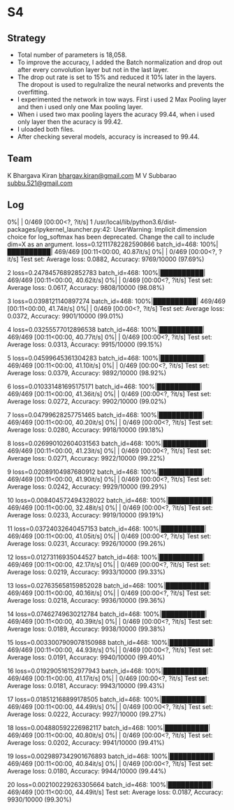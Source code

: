 # S4
## Strategy
* Total number of parameters is 18,058. 
* To improve the accuracy, I added the Batch normalization and drop out after every convolution layer but not in the last layer.
* The drop out rate is set to 15% and reduced it 10% later in the layers. The dropout is used to regulralize the neural networks and prevents the overfitting.
* I experimented the network in tow ways. First i used 2 Max Pooling layer and then i used only one Max pooling layer.
* When i used two max pooling layers the acuracy 99.44, when i used only layer then the acuracy is 99.42. 
* I uloaded both files. 
* After checking several models, accuracy is increased to 99.44.

## Team
K Bhargava Kiran 
bhargav.kiran@gmail.com
M V Subbarao
subbu.521@gmail.com

## Log
  0%|          | 0/469 [00:00<?, ?it/s]
1
/usr/local/lib/python3.6/dist-packages/ipykernel_launcher.py:42: UserWarning: Implicit dimension choice for log_softmax has been deprecated. Change the call to include dim=X as an argument.
loss=0.12111782282590866 batch_id=468: 100%|██████████| 469/469 [00:11<00:00, 40.87it/s]
  0%|          | 0/469 [00:00<?, ?it/s]
Test set: Average loss: 0.0882, Accuracy: 9769/10000 (97.69%)

2
loss=0.24784576892852783 batch_id=468: 100%|██████████| 469/469 [00:11<00:00, 40.62it/s]
  0%|          | 0/469 [00:00<?, ?it/s]
Test set: Average loss: 0.0617, Accuracy: 9808/10000 (98.08%)

3
loss=0.0398121140897274 batch_id=468: 100%|██████████| 469/469 [00:11<00:00, 41.74it/s]
  0%|          | 0/469 [00:00<?, ?it/s]
Test set: Average loss: 0.0372, Accuracy: 9901/10000 (99.01%)

4
loss=0.03255577012896538 batch_id=468: 100%|██████████| 469/469 [00:11<00:00, 40.77it/s]
  0%|          | 0/469 [00:00<?, ?it/s]
Test set: Average loss: 0.0313, Accuracy: 9915/10000 (99.15%)

5
loss=0.04599645361304283 batch_id=468: 100%|██████████| 469/469 [00:11<00:00, 41.10it/s]
  0%|          | 0/469 [00:00<?, ?it/s]
Test set: Average loss: 0.0379, Accuracy: 9892/10000 (98.92%)

6
loss=0.010331481695175171 batch_id=468: 100%|██████████| 469/469 [00:11<00:00, 41.36it/s]
  0%|          | 0/469 [00:00<?, ?it/s]
Test set: Average loss: 0.0272, Accuracy: 9902/10000 (99.02%)

7
loss=0.04799628257751465 batch_id=468: 100%|██████████| 469/469 [00:11<00:00, 40.20it/s]
  0%|          | 0/469 [00:00<?, ?it/s]
Test set: Average loss: 0.0280, Accuracy: 9918/10000 (99.18%)

8
loss=0.026990102604031563 batch_id=468: 100%|██████████| 469/469 [00:11<00:00, 41.23it/s]
  0%|          | 0/469 [00:00<?, ?it/s]
Test set: Average loss: 0.0271, Accuracy: 9922/10000 (99.22%)

9
loss=0.02089104987680912 batch_id=468: 100%|██████████| 469/469 [00:11<00:00, 41.90it/s]
  0%|          | 0/469 [00:00<?, ?it/s]
Test set: Average loss: 0.0242, Accuracy: 9929/10000 (99.29%)

10
loss=0.008404572494328022 batch_id=468: 100%|██████████| 469/469 [00:11<00:00, 32.48it/s]
  0%|          | 0/469 [00:00<?, ?it/s]
Test set: Average loss: 0.0233, Accuracy: 9919/10000 (99.19%)

11
loss=0.03724032640457153 batch_id=468: 100%|██████████| 469/469 [00:11<00:00, 41.05it/s]
  0%|          | 0/469 [00:00<?, ?it/s]
Test set: Average loss: 0.0231, Accuracy: 9926/10000 (99.26%)

12
loss=0.01273116935044527 batch_id=468: 100%|██████████| 469/469 [00:11<00:00, 42.17it/s]
  0%|          | 0/469 [00:00<?, ?it/s]
Test set: Average loss: 0.0219, Accuracy: 9933/10000 (99.33%)

13
loss=0.027635658159852028 batch_id=468: 100%|██████████| 469/469 [00:11<00:00, 40.16it/s]
  0%|          | 0/469 [00:00<?, ?it/s]
Test set: Average loss: 0.0218, Accuracy: 9936/10000 (99.36%)

14
loss=0.07462749630212784 batch_id=468: 100%|██████████| 469/469 [00:11<00:00, 40.39it/s]
  0%|          | 0/469 [00:00<?, ?it/s]
Test set: Average loss: 0.0189, Accuracy: 9938/10000 (99.38%)

15
loss=0.0033007909078150988 batch_id=468: 100%|██████████| 469/469 [00:11<00:00, 44.93it/s]
  0%|          | 0/469 [00:00<?, ?it/s]
Test set: Average loss: 0.0191, Accuracy: 9940/10000 (99.40%)

16
loss=0.019290516152977943 batch_id=468: 100%|██████████| 469/469 [00:11<00:00, 41.17it/s]
  0%|          | 0/469 [00:00<?, ?it/s]
Test set: Average loss: 0.0181, Accuracy: 9943/10000 (99.43%)

17
loss=0.018512168899178505 batch_id=468: 100%|██████████| 469/469 [00:11<00:00, 44.49it/s]
  0%|          | 0/469 [00:00<?, ?it/s]
Test set: Average loss: 0.0222, Accuracy: 9927/10000 (99.27%)

18
loss=0.004880592226982117 batch_id=468: 100%|██████████| 469/469 [00:11<00:00, 40.80it/s]
  0%|          | 0/469 [00:00<?, ?it/s]
Test set: Average loss: 0.0202, Accuracy: 9941/10000 (99.41%)

19
loss=0.0029897342901676893 batch_id=468: 100%|██████████| 469/469 [00:11<00:00, 40.84it/s]
  0%|          | 0/469 [00:00<?, ?it/s]
Test set: Average loss: 0.0180, Accuracy: 9944/10000 (99.44%)

20
loss=0.002100229263305664 batch_id=468: 100%|██████████| 469/469 [00:11<00:00, 44.49it/s]
Test set: Average loss: 0.0187, Accuracy: 9930/10000 (99.30%)



